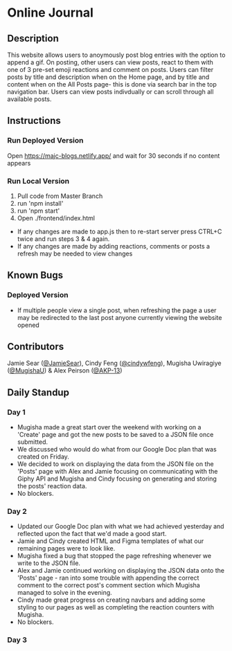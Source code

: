 # Online Journal

## Description

This website allows users to anoymously post blog entries with the option to append a gif.
On posting, other users can view posts, react to them with one of 3 pre-set emoji reactions and comment on posts.
Users can filter posts by title and description when on the Home page, and by title and content when on the All Posts page- this is done via search bar in the top navigation bar. Users can view posts indivdually or can scroll through all available posts.

## Instructions

### Run Deployed Version

Open https://majc-blogs.netlify.app/ and wait for 30 seconds if no content appears

### Run Local Version

1. Pull code from Master Branch
2. run 'npm install'
3. run 'npm start'
4. Open ./frontend/index.html

- If any changes are made to app.js then to re-start server press CTRL+C twice and run steps 3 & 4 again.
- If any changes are made by adding reactions, comments or posts a refresh may be needed to view changes

## Known Bugs

### Deployed Version

- If multiple people view a single post, when refreshing the page a user may be redirected to the last post anyone currently viewing the website opened

## Contributors

Jamie Sear ([@JamieSear](https://github.com/JamieSear)), Cindy Feng ([@cindywfeng](https://github.com/cindywfeng)), Mugisha Uwiragiye ([@MugishaU](https://github.com/MugishaU)) & Alex Peirson ([@AKP-13](https://github.com/AKP-13))

## Daily Standup

### Day 1

- Mugisha made a great start over the weekend with working on a 'Create' page and got the new posts to be saved to a JSON file once submitted.
- We discussed who would do what from our Google Doc plan that was created on Friday.
- We decided to work on displaying the data from the JSON file on the 'Posts' page with Alex and Jamie focusing on communicating with the Giphy API and Mugisha and Cindy focusing on generating and storing the posts' reaction data.
- No blockers.

### Day 2

- Updated our Google Doc plan with what we had achieved yesterday and reflected upon the fact that we'd made a good start.
- Jamie and Cindy created HTML and Figma templates of what our remaining pages were to look like.
- Mugisha fixed a bug that stopped the page refreshing whenever we write to the JSON file.
- Alex and Jamie continued working on displaying the JSON data onto the 'Posts' page - ran into some trouble with appending the correct comment to the correct post's comment section which Mugisha managed to solve in the evening.
- Cindy made great progress on creating navbars and adding some styling to our pages as well as completing the reaction counters with Mugisha.
- No blockers.

### Day 3
